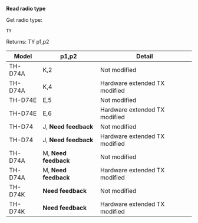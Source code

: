 __Read radio type__

Get radio type:

	TY

Returns: TY p1,p2

| Model | p1,p2 | Detail |
| --- | --- | --- |
| TH-D74A | K,2 | Not modified                  |
| TH-D74A | K,4 | Hardware extended TX modified |
| TH-D74E | E,5 | Not modified                  |
| TH-D74E | E,6 | Hardware extended TX modified |
| TH-D74  | J, **Need feedback** | Not modified                  |
| TH-D74  | J, **Need feedback** | Hardware extended TX modified |
| TH-D74A | M, **Need feedback** | Not modified                  |
| TH-D74A | M, **Need feedback** | Hardware extended TX modified |
| TH-D74K | **Need feedback** | Not modified                  |
| TH-D74K | **Need feedback** | Hardware extended TX modified |
